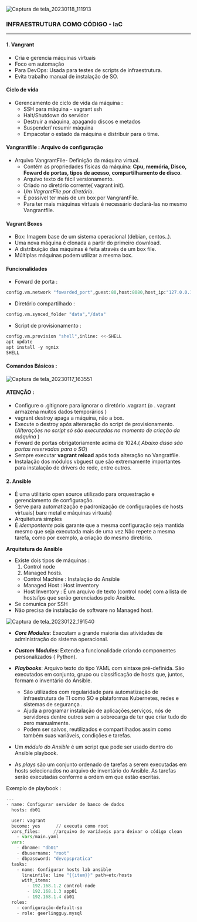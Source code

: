 
![Captura de tela_20230118_111913](https://i.imgur.com/LSO1sWn.png)

### INFRAESTRUTURA COMO CÓDIGO - IaC
--------
#### 1. Vangrant
- Cria e gerencia máquinas virtuais
- Foco em automação
- Para DevOps: Usada para testes de scripts de infraestrutura.
- Evita trabalho manual de instalação de SO.

#### Ciclo de vida 

- Gerencamento de ciclo de vida da máquina :
     - SSH para máquina - vagrant ssh
     - Halt/Shutdown do servidor 
     - Destruir a máquina, apagando discos e metados
     - Suspender/ resumir máquina 
     - Empacotar o estado da máquina e distribuir para o time. 

####  Vangrantfile : Arquivo de configuração

- Arquivo VangrantFile- Definição da  máquina virtual.
    * Contém  as propriedades físicas da máquina:
           **Cpu, memória, Disco, Foward de portas, tipos de acesso, compartilhamento de disco**.  
  - Arquivo texto de fácil versionamento.
  - Criado no diretório corrente( vagrant init).
  - _Um VagrantFile por diretório_.
  - É possível ter mais de um box por VangrantFile.
  - Para ter mais máquinas virtuais é necessário declará-las no mesmo Vangrantfile. 


#### Vagrant Boxes

- Box: Imagem base de um sistema operacional (debian, centos..).
- Uma nova máquina é clonada a partir do primeiro download.
- A distribuição das máquinas é feita através de um box file.
- Múltiplas máquinas podem utilizar a mesma box.


#### Funcionalidades 

- Foward de porta :

```python
config.vm.network "fowarded_port",guest:80,host:8080,host_ip:"127.0.0.1"
````	 
- Diretório compartilhado :

```python
config.vm.synced_folder "data","/data" 
```` 

- Script de provisionamento :

```python
config.vm.provision "shell",inline: <<-SHELL 
apt update
apt install -y ngnix
SHELL
`````

#### Comandos Básicos :
 ![Captura de tela_20230117_163551](https://i.imgur.com/EkdsUbi.png) 

 #### ATENÇÃO :

- Configure o .gitignore para ignorar o diretório .vagrant (o . vagrant armazena muitos dados temporários )
- vagrant destroy apaga a máquina, não a box.
- Execute o destroy após alteraração do script de provisionamento.(_Alterações no script só são executadas no momento de criação da máquina_ )
- Foward de portas obrigatoriamente acima de 1024.( _Abaixo disso são portas  reservadas para o SO_)
- Sempre executar **vagrant reload** após toda alteração no Vangratfile.
- Instalação dos módulos vbguest que são extremamente importantes para instalação de drivers de rede, entre outros.   


#### 2. Ansible 

- É uma utilitário open source utilizado para orquestração e gerenciamento de configuração.
- Serve para automatização e padronização de configurações de hosts virtuais( bare metal e máquinas virtuais)
- Arquitetura simples 
- É _idempontente_ pois garante que a mesma configuração seja mantida mesmo que seja executada mais de uma vez.Não repete a mesma tarefa, como por exemplo, a criação do mesmo diretório.

**Arquitetura do  Ansible** 

- Existe dois tipos de máquinas :
  1. Control node 
  2.  Managed hosts.
     - Control Machine : Instalação do Ansible
     - Managed Host : Host inventory
     - Host Inventory : É um arquivo de texto (control node) com a lista de hosts/ips que serão gerenciados pelo Ansible.
- Se comunica por SSH 
- Não precisa de instalação de software no Managed host.

![Captura de tela_20230122_191540](https://i.imgur.com/hW66H7x.png) 

- _**Core Modules**_: Executam a grande maioria das atividades de administração do sistema operacional.
- _**Custom Modules**_: Extende a funcionalidade criando componentes personalizados ( Python).
- _**Playbooks**_: Arquivo texto do tipo YAML com sintaxe pré-definida. São executados em conjunto, grupo ou classificação de hosts que, juntos, formam o inventário do Ansible.
     - São utilizados com regularidade para automatização de infraestrutura de TI como SO e plataformas Kubernetes, redes e  sistemas de segurança .
     - Ajuda a programar instalação de aplicações,serviços, nós de servidores dentre outros sem a sobrecarga de ter que criar tudo do zero manualmente.
     -  Podem ser salvos, reutilizados e compartilhados assim como também suas variáveis, condições e tarefas.
 
 - Um _módulo do Ansible_ é um script que pode ser usado dentro do Ansible playbook.
 - As _plays_ são um conjunto ordenado de tarefas a serem executadas em hosts selecionados no arquivo de inventário do Ansible. As tarefas serão executadas conforme a ordem em que estão escritas.   

Exemplo de playbook :

```python
---
- name: Configurar servidor de banco de dados
  hosts: db01

  user: vagrant
  become: yes      // executa como root
  vars_files:     //arquivo de variáveis para deixar o código clean
    - vars/main.yaml
  vars:
    - dbname: "db01"
    - dbusername: "root"
    - dbpassword: "devopspratica"
  tasks:
    - name: Configurar hosts lab ansible 
      lineinfile: line "{{item}}" path=etc/hosts
      with_items:
        - 192.168.1.2 control-node
        - 192.168.1.3 app01
        - 192.168.1.4 db01
  roles: 
    - configuração-default-so  
    - role: geerlingguy.mysql    
```

